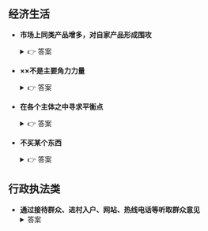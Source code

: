 ## 经济生活

- **市场上同类产品增多，对自家产品形成围攻**  
  <details>
  <summary>👉 答案</summary>
  市场竞争加剧
  </details>

- **××不是主要角力力量**  
  <details>
  <summary>👉 答案</summary>
  非主导因素
  </details>

- **在各个主体之中寻求平衡点**  
  <details>
  <summary>👉 答案</summary>
  利益协调
  </details>

- **不买某个东西**  
  <details>
  <summary>👉 答案</summary>
  消费抑制
  </details>
## 行政执法类

- **通过接待群众、进村入户、网站、热线电话等听取群众意见**  
  <details>  
  <summary> 答案</summary>  
  拓宽民意渠道，广泛听取群众意见  
  </details>